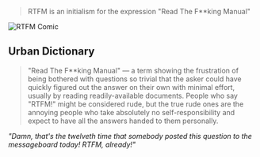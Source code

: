 > RTFM is an initialism for the expression "Read The F**king Manual"

![RTFM Comic](http://hackles.org/strips/cartoon140.png)

## Urban Dictionary

> "Read The F**king Manual" — a term showing the frustration of being bothered with questions so trivial that the asker could have quickly figured out the answer on their own with minimal effort, usually by reading readily-available documents. People who say "RTFM!" might be considered rude, but the true rude ones are the annoying people who take absolutely no self-responsibility and expect to have all the answers handed to them personally.

*"Damn, that's the twelveth time that somebody posted this question to the messageboard today! RTFM, already!"*